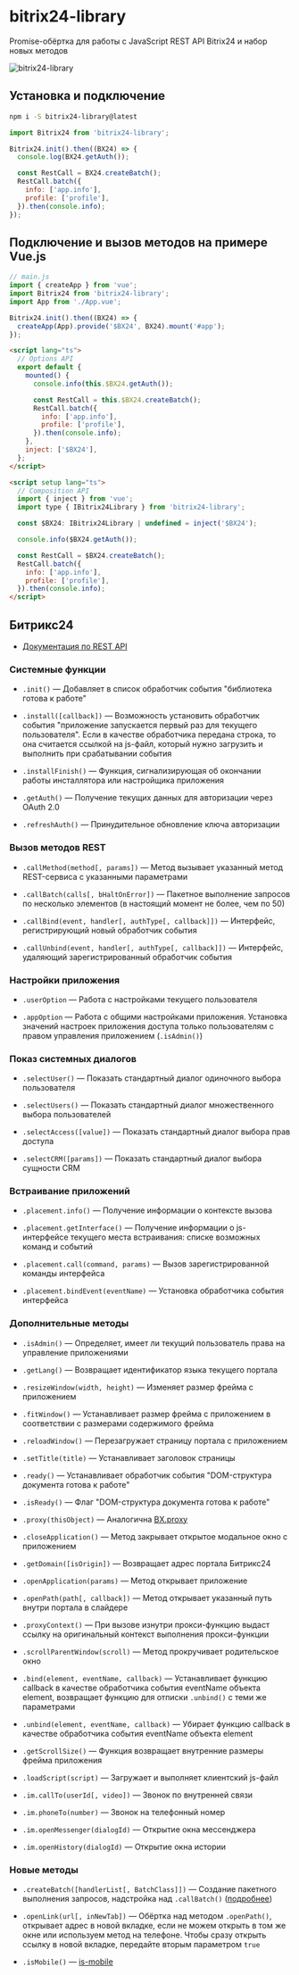 # bitrix24-library

Promise-обёртка для работы с JavaScript REST API Bitrix24 и набор новых методов

![bitrix24-library](bg.jpg)

## Установка и подключение

```sh
npm i -S bitrix24-library@latest
```

```js
import Bitrix24 from 'bitrix24-library';

Bitrix24.init().then((BX24) => {
  console.log(BX24.getAuth());

  const RestCall = BX24.createBatch();
  RestCall.batch({
    info: ['app.info'],
    profile: ['profile'],
  }).then(console.info);
});
```

## Подключение и вызов методов на примере Vue.js

```js
// main.js
import { createApp } from 'vue';
import Bitrix24 from 'bitrix24-library';
import App from './App.vue';

Bitrix24.init().then((BX24) => {
  createApp(App).provide('$BX24', BX24).mount('#app');
});
```

```html
<script lang="ts">
  // Options API
  export default {
    mounted() {
      console.info(this.$BX24.getAuth());

      const RestCall = this.$BX24.createBatch();
      RestCall.batch({
        info: ['app.info'],
        profile: ['profile'],
      }).then(console.info);
    },
    inject: ['$BX24'],
  };
</script>

<script setup lang="ts">
  // Composition API
  import { inject } from 'vue';
  import type { IBitrix24Library } from 'bitrix24-library';

  const $BX24: IBitrix24Library | undefined = inject('$BX24');

  console.info($BX24.getAuth());

  const RestCall = $BX24.createBatch();
  RestCall.batch({
    info: ['app.info'],
    profile: ['profile'],
  }).then(console.info);
</script>
```

## Битрикс24

- [Документация по REST API](https://dev.1c-bitrix.ru/rest_help/js_library/)

### Системные функции

- `.init()` — Добавляет в список обработчик события "библиотека готова к работе"

- `.install([callback])` — Возможность установить обработчик события "приложение запускается первый раз для текущего пользователя". Если в качестве обработчика передана строка, то она считается ссылкой на js-файл, который нужно загрузить и выполнить при срабатывании события

- `.installFinish()` — Функция, сигнализирующая об окончании работы инсталлятора или настройщика приложения

- `.getAuth()` — Получение текущих данных для авторизации через OAuth 2.0

- `.refreshAuth()` — Принудительное обновление ключа авторизации

### Вызов методов REST

- `.callMethod(method[, params])` — Метод вызывает указанный метод REST-сервиса с указанными параметрами

- `.callBatch(calls[, bHaltOnError])` — Пакетное выполнение запросов по несколько элементов (в настоящий момент не более, чем по 50)

- `.callBind(event, handler[, authType[, callback]])` — Интерфейс, регистрирующий новый обработчик события

- `.callUnbind(event, handler[, authType[, callback]])` — Интерфейс, удаляющий зарегистрированный обработчик события

### Настройки приложения

- `.userOption` — Работа с настройками текущего пользователя

- `.appOption` — Работа с общими настройками приложения. Установка значений настроек приложения доступа только пользователям с правом управления приложением (`.isAdmin()`)

### Показ системных диалогов

- `.selectUser()` — Показать стандартный диалог одиночного выбора пользователя

- `.selectUsers()` — Показать стандартный диалог множественного выбора пользователей

- `.selectAccess([value])` — Показать стандартный диалог выбора прав доступа

- `.selectCRM([params])` — Показать стандартный диалог выбора сущности CRM

### Встраивание приложений

- `.placement.info()` — Получение информации о контексте вызова

- `.placement.getInterface()` — Получение информации о js-интерфейсе текущего места встраивания: списке возможных команд и событий

- `.placement.call(command, params)` — Вызов зарегистрированной команды интерфейса

- `.placement.bindEvent(eventName)` — Установка обработчика события интерфейса

### Дополнительные методы

- `.isAdmin()` — Определяет, имеет ли текущий пользователь права на управление приложениями

- `.getLang()` — Возвращает идентификатор языка текущего портала

- `.resizeWindow(width, height)` — Изменяет размер фрейма с приложением

- `.fitWindow()` — Устанавливает размер фрейма с приложением в соответствии с размерами содержимого фрейма

- `.reloadWindow()` — Перезагружает страницу портала с приложением

- `.setTitle(title)` — Устанавливает заголовок страницы

- `.ready()` — Устанавливает обработчик события "DOM-структура документа готова к работе"

- `.isReady()` — Флаг "DOM-структура документа готова к работе"

- `.proxy(thisObject)` — Аналогична [BX.proxy](https://dev.1c-bitrix.ru/api_help/js_lib/kernel/events/bx_proxy.php)

- `.closeApplication()` — Метод закрывает открытое модальное окно с приложением

- `.getDomain([isOrigin])` — Возвращает адрес портала Битрикс24

- `.openApplication(params)` — Метод открывает приложение

- `.openPath(path[, callback])` — Метод открывает указанный путь внутри портала в слайдере

- `.proxyContext()` — При вызове изнутри прокси-функцию выдаст ссылку на оригинальный контекст выполнения прокси-функции

- `.scrollParentWindow(scroll)` — Метод прокручивает родительское окно

- `.bind(element, eventName, callback)` — Устанавливает функцию callback в качестве обработчика события eventName объекта element, возвращает функцию для отписки `.unbind()` с теми же параметрами

- `.unbind(element, eventName, callback)` — Убирает функцию callback в качестве обработчика события eventName объекта element

- `.getScrollSize()` — Функция возвращает внутренние размеры фрейма приложения

- `.loadScript(script)` — Загружает и выполняет клиентский js-файл

- `.im.callTo(userId[, video])` — Звонок по внутренней связи

- `.im.phoneTo(number)` — Звонок на телефонный номер

- `.im.openMessenger(dialogId)` — Открытие окна мессенджера

- `.im.openHistory(dialogId)` — Открытие окна истории

### Новые методы

- `.createBatch([handlerList[, BatchClass]])` — Создание пакетного выполнения запросов, надстройка над `.callBatch()` ([подробнее](rest-call.md))

- `.openLink(url[, inNewTab])` — Обёртка над методом `.openPath()`, открывает адрес в новой вкладке, если не можем открыть в том же окне или используем метод на телефоне. Чтобы сразу открыть ссылку в новой вкладке, передайте вторым параметром `true`

- `.isMobile()` — [is-mobile](https://www.npmjs.com/package/is-mobile)
